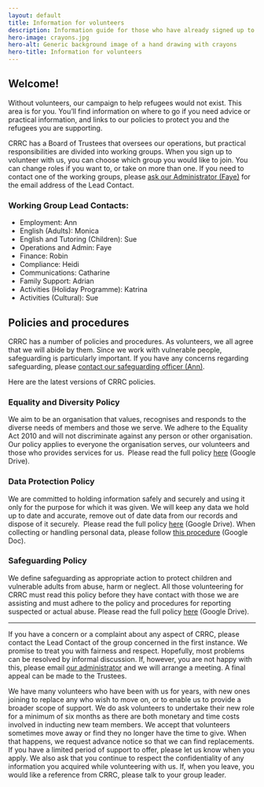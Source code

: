 ```yaml
---
layout: default
title: Information for volunteers
description: Information guide for those who have already signed up to volunteer with the Cambridge Refugee Resettlement Campaign
hero-image: crayons.jpg
hero-alt: Generic background image of a hand drawing with crayons
hero-title: Information for volunteers
---
```


## Welcome!

Without volunteers, our campaign to help refugees would not exist. This area is for you. You’ll find information on where to go if you need advice or practical information, and links to our policies to protect you and the refugees you are supporting.

CRRC has a Board of Trustees that oversees our operations, but practical responsibilities are divided into working groups. When you sign up to volunteer with us, you can choose which group you would like to join. You can change roles if you want to, or take on more than one. If you need to contact one of the working groups, please [ask our Administrator (Faye)](admin@cambridgerefugees.org) for the email address of the Lead Contact.

### Working Group Lead Contacts:

- Employment: Ann
- English (Adults): Monica
- English and Tutoring (Children): Sue
- Operations and Admin: Faye
- Finance: Robin
- Compliance: Heidi
- Communications: Catharine
- Family Support: Adrian
- Activities (Holiday Programme): Katrina
- Activities (Cultural): Sue

## Policies and procedures

CRRC has a number of policies and procedures. As volunteers, we all agree that we will abide by them. Since we work with vulnerable people, safeguarding is particularly important. If you have any concerns regarding safeguarding, please [contact our safeguarding officer (Ann)](safeguarding@cambridgerefugees.org).

Here are the latest versions of CRRC policies.

### Equality and Diversity Policy
We aim to be an organisation that values, recognises and responds to the diverse needs of members and those we serve. We adhere to the Equality Act 2010 and will not discriminate against any person or other organisation. Our policy applies to everyone the organisation serves, our volunteers and those who provides services for us. 
Please read the full policy [here](https://drive.google.com/file/d/1hezZ_KFj-xUmCP8yQBPd5Wrs1PMhStcL/view) (Google Drive).

### Data Protection Policy
We are committed to holding information safely and securely and using it only for the purpose for which it was given. We will keep any data we hold up to date and accurate, remove out of date data from our records and dispose of it securely. 
Please read the full policy [here](https://drive.google.com/file/d/1Ytrntmeco5Di7JUjLM6yMMJ5XRofMzv2/view) (Google Drive). When collecting or handling personal data, please follow [this procedure](https://docs.google.com/document/d/19DsVcmPPG_5TBAyDJbMYmsZ0H6B2Vai99Sch6r-Yta0/) (Google Doc).

### Safeguarding Policy
We define safeguarding as appropriate action to protect children and vulnerable adults from abuse, harm or neglect. All those volunteering for CRRC must read this policy before they have contact with those we are assisting and must adhere to the policy and procedures for reporting suspected or actual abuse.
Please read the full policy [here](https://drive.google.com/file/d/1DI_t0rljBSDsZl_W6kGiltAfkVo1c6K0/view) (Google Drive).

---

If you have a concern or a complaint about any aspect of CRRC, please contact the Lead Contact of the group concerned in the first instance. We promise to treat you with fairness and respect. Hopefully, most problems can be resolved by informal discussion. If, however, you are not happy with this, please email [our administrator](admin@cambridgerefugees.org) and we will arrange a meeting. A final appeal can be made to the Trustees.

We have many volunteers who have been with us for years, with new ones joining to replace any who wish to move on, or to enable us to provide a broader scope of support. We do ask volunteers to undertake their new role for a minimum of six months as there are both monetary and time costs involved in inducting new team members. We accept that volunteers sometimes move away or find they no longer have the time to give. When that happens, we request advance notice so that we can find replacements. If you have a limited period of support to offer, please let us know when you apply. We also ask that you continue to respect the confidentiality of any information you acquired while volunteering with us. If, when you leave, you would like a reference from CRRC, please talk to your group leader.
